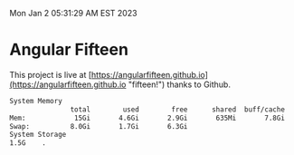Mon Jan  2 05:31:29 AM EST 2023

# Angular Fifteen


This project is live at [https://angularfifteen.github.io](https://angularfifteen.github.io "fifteen!") thanks to Github.

```bash
System Memory
               total        used        free      shared  buff/cache   available
Mem:            15Gi       4.6Gi       2.9Gi       635Mi       7.8Gi       9.8Gi
Swap:          8.0Gi       1.7Gi       6.3Gi
System Storage
1.5G	.
